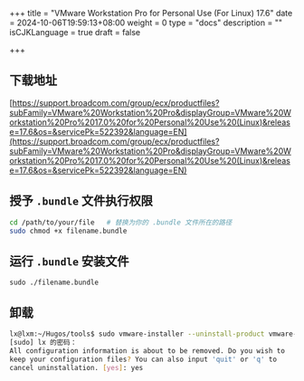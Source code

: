 +++
title = "VMware Workstation Pro for Personal Use (For Linux) 17.6"
date = 2024-10-06T19:59:13+08:00
weight = 0
type = "docs"
description = ""
isCJKLanguage = true
draft = false

+++

## 下载地址

[https://support.broadcom.com/group/ecx/productfiles?subFamily=VMware%20Workstation%20Pro&displayGroup=VMware%20Workstation%20Pro%2017.0%20for%20Personal%20Use%20(Linux)&release=17.6&os=&servicePk=522392&language=EN](https://support.broadcom.com/group/ecx/productfiles?subFamily=VMware%20Workstation%20Pro&displayGroup=VMware%20Workstation%20Pro%2017.0%20for%20Personal%20Use%20(Linux)&release=17.6&os=&servicePk=522392&language=EN)

## 授予 `.bundle` 文件执行权限

```sh
cd /path/to/your/file   # 替换为你的 .bundle 文件所在的路径
sudo chmod +x filename.bundle
```

## 运行 `.bundle` 安装文件

```
sudo ./filename.bundle
```

## 卸载

```sh
lx@lxm:~/Hugos/tools$ sudo vmware-installer --uninstall-product vmware-workstation
[sudo] lx 的密码： 
All configuration information is about to be removed. Do you wish to
keep your configuration files? You can also input 'quit' or 'q' to
cancel uninstallation. [yes]: yes
```

